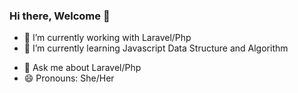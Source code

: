 ### Hi there, Welcome 👋
<!--✨
-->

- 🔭 I’m currently working with Laravel/Php
- 🌱 I’m currently learning Javascript Data Structure and Algorithm
<!-- - 👯 I’m looking to contribute to open source -->
- 💬 Ask me about Laravel/Php
- 😄 Pronouns: She/Her

<!--![](https://img.shields.io/badge/Coding-PHP-informational?style=flat&logo=<LOGO_NAME>&logoColor=white&color=2bbc8a)
![](https://img.shields.io/badge/Coding-Javascipt-informational?style=flat&logo=<LOGO_NAME>&logoColor=white&color=2bbc8a)
![](https://img.shields.io/badge/Framework-Laravel-informational?style=flat&logo=<LOGO_NAME>&logoColor=white&color=2bbc8a)
![](https://img.shields.io/badge/Framework-VueJs-informational?style=flat&logo=<LOGO_NAME>&logoColor=white&color=2bbc8a)
![](https://img.shields.io/badge/Editor-VSCODE-informational?style=flat&logo=<LOGO_NAME>&logoColor=white&color=2bbc8a)
![](https://img.shields.io/badge/OS-Linux-informational?style=flat&logo=<LOGO_NAME>&logoColor=white&color=2bbc8a)

<!-- ![](https://github-readme-stats.vercel.app/api?username=anny21&show_icons=true&theme=synthwave&hide_title=true&count_private=true)
[![Top Langs](https://github-readme-stats.vercel.app/api/top-langs/?username=anny21&layout=compact)](https://github.com/anny21/github-readme-stats)
